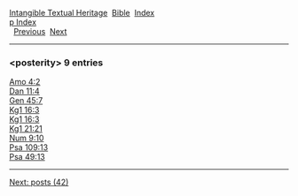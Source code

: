 [Intangible Textual Heritage](../../index)  [Bible](../index) 
[Index](index)   
[p Index](_p_)  
  [Previous](c08714)  [Next](c08716) 

------------------------------------------------------------------------

### &lt;posterity&gt; 9 entries

[Amo 4:2](../kjv/amo004.htm#002)  
[Dan 11:4](../kjv/dan011.htm#004)  
[Gen 45:7](../kjv/gen045.htm#007)  
[Kg1 16:3](../kjv/kg1016.htm#003)  
[Kg1 16:3](../kjv/kg1016.htm#003)  
[Kg1 21:21](../kjv/kg1021.htm#021)  
[Num 9:10](../kjv/num009.htm#010)  
[Psa 109:13](../kjv/psa109.htm#013)  
[Psa 49:13](../kjv/psa049.htm#013)  

------------------------------------------------------------------------

[Next: posts (42)](c08716)
